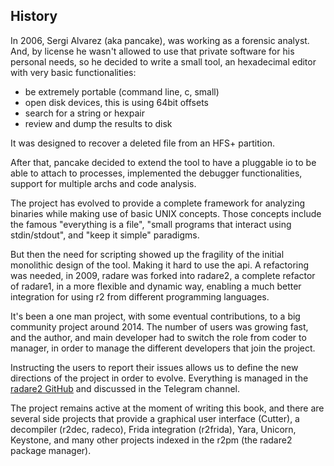 ## History

In 2006, Sergi Alvarez (aka pancake), was working as a forensic analyst. And, by license he wasn't allowed to use that private software for his personal needs, so he decided to write a small tool, an hexadecimal editor with very basic functionalities:

* be extremely portable (command line, c, small)
* open disk devices, this is using 64bit offsets
* search for a string or hexpair
* review and dump the results to disk

It was designed to recover a deleted file from an HFS+ partition.

After that, pancake decided to extend the tool to have a pluggable io to be able to attach to processes, implemented the debugger functionalities, support for multiple archs and code analysis.

The project has evolved to provide a complete framework for analyzing binaries while making use of basic UNIX concepts. Those concepts include the famous "everything is a file", "small programs that interact using stdin/stdout", and "keep it simple" paradigms.

But then the need for scripting showed up the fragility of the initial monolithic design of the tool. Making it hard to use the api. A refactoring was needed, in 2009, radare was forked into radare2, a complete refactor of radare1, in a more flexible and dynamic way, enabling a much better integration for using r2 from different programming languages.

It's been a one man project, with some eventual contributions, to a big community project around 2014. The number of users was growing fast, and the author, and main developer had to switch the role from coder to manager, in order to manage the different developers that join the project.

Instructing the users to report their issues allows us to define the new directions of the project in order to evolve. Everything is managed in the [radare2 GitHub](https://github.com/radare/radare2) and discussed in the Telegram channel.

The project remains active at the moment of writing this book, and there are several side projects that provide a graphical user interface (Cutter), a decompiler (r2dec, radeco), Frida integration (r2frida), Yara, Unicorn, Keystone, and many other projects indexed in the r2pm (the radare2 package manager).
